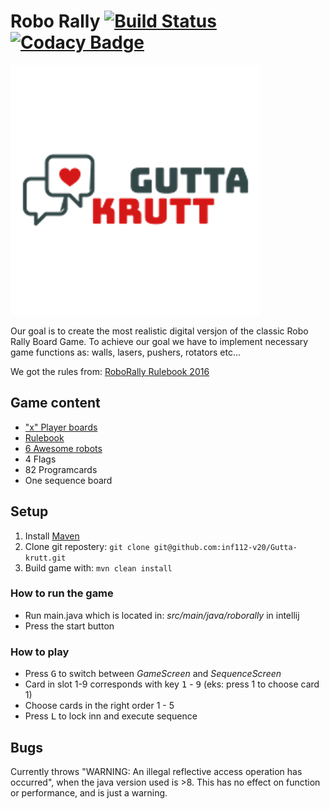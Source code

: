 # Robo Rally [![Build Status](https://travis-ci.com/inf112-v20/Gutta-krutt.svg?branch=master)](https://travis-ci.com/inf112-v20/Gutta-krutt) [![Codacy Badge](https://api.codacy.com/project/badge/Grade/bb70fbcc87ab437c85e2f1a17cf31c35)](https://www.codacy.com/gh/inf112-v20/Gutta-krutt?utm_source=github.com&amp;utm_medium=referral&amp;utm_content=inf112-v20/Gutta-krutt&amp;utm_campaign=Badge_Grade)

![Logo](https://github.com/inf112-v20/Gutta-krutt/blob/master/assets/logo.png)

Our goal is to create the most realistic digital versjon of the classic Robo Rally Board Game. To achieve our goal we have to implement necessary game functions as: walls, lasers, pushers, rotators etc...

We got the rules from: [RoboRally Rulebook 2016](https://media.wizards.com/2015/rules/robo_rally_rules.pdf)

## Game content
-   ["x" Player boards](https://github.com/inf112-v20/Gutta-krutt/tree/master/assets/Maps)
-   [Rulebook]()
-   [6 Awesome robots](https://github.com/inf112-v20/Gutta-krutt/tree/master/assets/Robots)
-   4 Flags
-   82 Programcards 
-   One sequence board

## Setup
1.  Install [Maven](https://maven.apache.org/download.cgi)
2.  Clone git repostery: `git clone git@github.com:inf112-v20/Gutta-krutt.git`
3.  Build game with: `mvn clean install`

### How to run the game
-   Run main.java which is located in: _src/main/java/roborally_ in intellij
-   Press the start button

### How to play
-   Press <kbd>G</kbd> to switch between _GameScreen_ and _SequenceScreen_
-   Card in slot 1-9 corresponds with key <kbd>1</kbd> - <kbd>9</kbd> (eks: press 1 to choose card 1)
-   Choose cards in the right order 1 - 5
-   Press <kbd>L</kbd> to lock inn and execute sequence 

## Bugs
Currently throws "WARNING: An illegal reflective access operation has occurred", when the java version used is >8. This has no effect on function or performance, and is just a warning.
